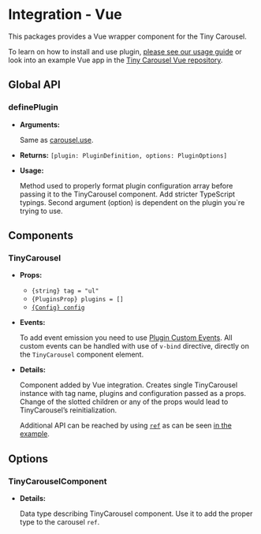 # Integration - Vue

This packages provides a Vue wrapper component for the Tiny Carousel.

To learn on how to install and use plugin, [please see our usage guide](../../guide/usage/#vue) or look into an example Vue app in the [Tiny Carousel Vue repository](https://github.com/FRSOURCE/tiny-carousel/blob/master/packages/vue/src/App.vue).

<!-- textlint-disable -->
## Global API

### definePlugin
<!-- textlint-enable -->

- **Arguments:**

    Same as [carousel.use](./core/#carousel-use).

- **Returns:** `[plugin: PluginDefinition, options: PluginOptions]`

- **Usage:**

    Method used to properly format plugin configuration array before passing it to the TinyCarousel component. Add stricter TypeScript typings. Second argument (option) is dependent on the plugin you`re trying to use.
    
<!-- textlint-disable -->
## Components
<!-- textlint-enable -->

<!-- textlint-disable -->
### TinyCarousel
<!-- textlint-enable -->

- **Props:**

    - `{string} tag = "ul"`
    - `{PluginsProp} plugins = []`
    - [`{Config} config`](./core/#config)

- **Events:**

    To add event emission you need to use [Plugin Custom Events](../ecosystem/#plugin-custom-events). All custom events can be handled with use of `v-bind` directive, directly on the `TinyCarousel` component element.

- **Details:**

    Component added by Vue integration. Creates single TinyCarousel instance with tag name, plugins and configuration passed as a props. Change of the slotted children or any of the props would lead to TinyCarousel’s reinitialization.
    
    Additional API can be reached by using [`ref`](https://vuejs.org/v2/guide/components-edge-cases.html#Accessing-Child-Component-Instances-amp-Child-Elements) as can be seen [in the example](https://github.com/FRSOURCE/tiny-carousel/blob/master/packages/vue/src/App.vue#L13).

## Options

<!-- textlint-disable -->
### TinyCarouselComponent
<!-- textlint-enable -->

- **Details:**

    Data type describing TinyCarousel component. Use it to add the proper type to the carousel `ref`.

